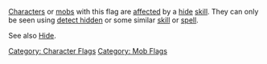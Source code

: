 [Characters](:Category:_Characters "wikilink") or
[mobs](:Category:_Mobs "wikilink") with this flag are
[affected](Affects "wikilink") by a [hide](Hide "wikilink")
[skill](:Category:_Skills "wikilink"). They can only be seen using
[detect hidden](Detect_Hidden "wikilink") or some similar
[skill](:Category:_Skills "wikilink") or
[spell](:Category:_Spells "wikilink").

See also [Hide](Hide "wikilink").

[Category: Character Flags](Category:_Character_Flags "wikilink")
[Category: Mob Flags](Category:_Mob_Flags "wikilink")
